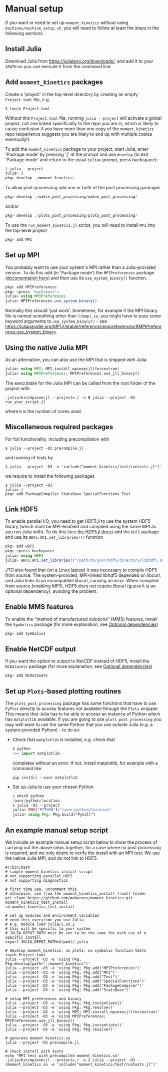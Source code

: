 # Manual setup

If you want or need to set up `moment_kinetics` without using
`machines/machine_setup.sh`, you will need to follow at least the steps in the
following sections.

## Install Julia

Download Julia from <https://julialang.org/downloads/>, and add it to your
`$PATH` so you can execute it from the command line.

## Add `moment_kinetics` packages

Create a 'project' in the top-level directory by creating an empty
`Project.toml` file, e.g.
```
$ touch Project.toml
```
Without this `Project.toml` file, running `julia --project` will activate a
global project, not one linked specificially to the repo you are in, which is
likely to cause confusion if you have more than one copy of the
`moment_kinetics` repo (experience suggests you are likely to end up with
multiple copies eventually!).

To add the `moment_kinetics` package to your project, start Julia, enter
'Package mode' by pressing ']' at the prompt and use `develop` (to exit
'Package mode' and return to the usual `julia>` prompt, press backspace):
```julia
$ julia --project
julia> ]
pkg> develop ./moment_kinetics/
```
To allow post-processing add one or both of the post processing packages
```julia
pkg> develop ./makie_post_processing/makie_post_processing/
```
and/or
```julia
pkg> develop ./plots_post_processing/plots_post_processing/
```

To use the `run_moment_kinetics.jl` script, you will need to install `MPI`
into the top-level project
```julia
pkg> add MPI
```

## Set up MPI

You probably want to use your system's MPI rather than a Julia-provided
version. To do this add (in 'Package mode') the `MPIPreferences` package
([documentation
here](https://juliaparallel.org/MPI.jl/stable/configuration/#using_system_mpi))
and then use its `use_system_binary()` function.
```julia
pkg> add MPIPreferences
pkg> <press 'backspace'>
julia> using MPIPreferences
julia> MPIPreferences.use_system_binary()
```
Normally this should 'just work'. Sometimes, for example if the MPI library
file is named something other than `libmpi.so`, you might have to pass some
keyword arguments to `use_system_binary()` - see
<https://juliaparallel.org/MPI.jl/stable/reference/mpipreferences/#MPIPreferences.use_system_binary>.

## Using the native Julia MPI

As an alternative, you can also use the MPI that is shipped with Julia.
```julia
julia> using MPI; MPI.install_mpiexecjl(force=true)
julia> using MPIPreferences; MPIPreferences.use_jll_binary()
```
The executable for the Julia MPI can be called from the root folder of the project with
```
.julia/bin/mpiexecjl --project=./ -n N julia --project -O3 run_your_script.jl
```
where `N` is the number of cores used.

## Miscellaneous required packages

For full functionality, including precompilation with
```
$ julia --project -O3 precompile.jl
```
and running of tests by
```
$ julia --project -O3 -e 'include("moment_kinetics/test/runtests.jl")'
```
we require to install the following packages
```
$ julia --project -O3
julia> ]
pkg> add PackageCompiler StatsBase SpecialFunctions Test 
```

## Link HDF5

To enable parallel I/O, you need to get HDF5.jl to use the system HDF5 library
(which must be MPI-enabled and compiled using the same MPI as you run Julia
with). To do this (see [the HDF5.jl
docs](https://juliaio.github.io/HDF5.jl/stable/#Using-custom-or-system-provided-HDF5-binaries))
add the `HDF5` package and use its `HDF5.API.set_libraries!()` function
```julia
pkg> add HDF5
pkg> <press backspace>
julia> using HDF5
julia> HDF5.API.set_libraries!("/path/to/your/hdf5/directory/libhdf5.so", "/path/to/your/hdf5/directory/libhdf5_hl.so")
```
JTO also found that (on a Linux laptop) it was necessary to compile HDF5 from
source. The system-provided, MPI-linked libhdf5 depended on libcurl, and Julia
links to an incompatible libcurl, causing an error. When compiled from source
(enabling MPI!), HDF5 does not require libcurl (guess it is an optional
dependency), avoiding the problem.

## Enable MMS features

To enable the "method of manufactured solutions" (MMS) features, install the
`Symbolics` package (for more explanation, see [Optional dependencies](@ref))
```julia
pkg> add Symbolics
```

## Enable NetCDF output

If you want the option to output to NetCDF instead of HDF5, install the
`NCDatasets` package (for more explanation, see [Optional dependencies](@ref))
```julia
pkg> add NCDatasets
```

## Set up `Plots`-based plotting routines

The `plots_post_processing` package has some functions that have to use `PyPlot`
directly to access features not available through the `Plots` wrapper. This
means that Julia has to be able to access an instance of Python which has
`matplotlib` available. If you are going to use `plots_post_processing` you may
well want to use the same Python that you use outside Julia (e.g. a
system-provided Python) - to do so:
* Check that `matplotlib` is installed, e.g. check that
  ```python
  $ python
  >>> import matplotlib
  ```
  completes without an error. If not, install matplotlib, for example with a
  command like
  ```shell
  pip install --user matplotlib
  ```
* Set up Julia to use your chosen Python
  ```julia
  $ which python
  /your/python/location
  $ julia -O3 --project
  julia> ENV["PYTHON"]="/your/python/location"
  julia> using Pkg; Pkg.build("PyCall")
  ```
## An example manual setup script

We include an example manual setup script below to show the process
of carrying out the above steps together, for a case where no post processing is required,
and we only desire to verify the install with an MPI test. We use the 
native Julia MPI, and do not link to HDF5.
```
#!/bin/bash
# simple moment_kinetics install script
# not supporting parallel HDF5
# not supporting diagnostics

# first time use, uncomment this
# otherwise, use from the moment_kinetics_install (root) folder 
git clone https://github.com/mabarnes/moment_kinetics.git moment_kinetics_test_install
cd moment_kinetics_test_install

# set up modules and environment variables
# need this everytime you use Julia
# e.g. module load julia/1.10.2
# this will be specific to your system
# JULIA_DEPOT_PATH must be set to be the same for each use of a specific install
export JULIA_DEPOT_PATH=$(pwd)/.julia

# develop moment_kinetics, no plots, no symbolic function tests
touch Project.toml
julia --project -O3 -e 'using Pkg; Pkg.develop(path="./moment_kinetics")'
julia --project -O3 -e 'using Pkg; Pkg.add("MPIPreferences")'
julia --project -O3 -e 'using Pkg; Pkg.add("MPI")'
julia --project -O3 -e 'using Pkg; Pkg.add("Test")'
julia --project -O3 -e 'using Pkg; Pkg.add("SpecialFunctions")'
julia --project -O3 -e 'using Pkg; Pkg.add("PackageCompiler")'
julia --project -O3 -e 'using Pkg; Pkg.add("StatsBase")'

# setup MPI preferences and binary
julia --project -O3 -e 'using Pkg; Pkg.instantiate()'
julia --project -O3 -e 'using Pkg; Pkg.resolve()'
julia --project -O3 -e 'using MPI; MPI.install_mpiexecjl(force=true)'
julia --project -O3 -e 'using MPIPreferences; MPIPreferences.use_jll_binary()
julia --project -O3 -e 'using Pkg; Pkg.instantiate()'
julia --project -O3 -e 'using Pkg; Pkg.resolve()'

# generate moment_kinetics.so
julia --project -O3 precompile.jl

# check install with tests
echo "MPI test with precompiled moment_kinetics.so"
.julia/bin/mpiexecjl --project=./ -n 2 julia --project -O3 -Jmoment_kinetics.so -e 'include("moment_kinetics/test/runtests.jl")'
```


